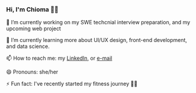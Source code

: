 ### Hi, I'm Chioma 👋🏽 

🔭 I’m currently working on my SWE techcnial interview preparation, and my upcoming web project

🌱 I’m currently learning more about UI/UX design, front-end development, and data science.  

📫 How to reach me: my [LinkedIn](https://www.linkedin.com/in/chioma-okechukwu), or [e-mail](chioma.o3762@gmail.com)

😄 Pronouns: she/her

⚡ Fun fact: I've recently started my fitness journey 💪🏽

<!--
- 🔭 I’m currently working on ...
- 🌱 I’m currently learning ...
- 👯 I’m looking to collaborate on ...
- 🤔 I’m looking for help with ...
- 💬 Ask me about ...
- 📫 How to reach me: ...
- 😄 Pronouns: ...
- ⚡ Fun fact: ...
-->
